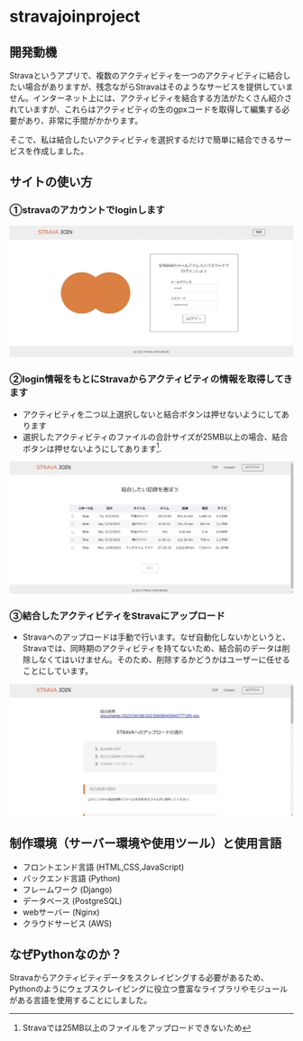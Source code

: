 # stravajoinproject
## 開発動機
Stravaというアプリで、複数のアクティビティを一つのアクティビティに結合したい場合がありますが、残念ながらStravaはそのようなサービスを提供していません。インターネット上には、アクティビティを結合する方法がたくさん紹介されていますが、これらはアクティビティの生のgpxコードを取得して編集する必要があり、非常に手間がかかります。

そこで、私は結合したいアクティビティを選択するだけで簡単に結合できるサービスを作成しました。

## サイトの使い方
### ①stravaのアカウントでloginします
![login画面](S__91938818.jpg)
### ②login情報をもとにStravaからアクティビティの情報を取得してきます

- アクティビティを二つ以上選択しないと結合ボタンは押せないようにしてあります
- 選択したアクティビティのファイルの合計サイズが25MB以上の場合、結合ボタンは押せないようにしてあります[^1].

[^1]:Stravaでは25MB以上のファイルをアップロードできないため

![アクティビティの選択画面](S__91938821.jpg)

### ③結合したアクティビティをStravaにアップロード

- Stravaへのアップロードは手動で行います。なぜ自動化しないかというと、Stravaでは、同時期のアクティビティを持てないため、結合前のデータは削除しなくてはいけません。そのため、削除するかどうかはユーザーに任せることにしています。

![結合後の画面](S__91938822.jpg)


## 制作環境（サーバー環境や使用ツール）と使用言語
- フロントエンド言語 (HTML,CSS,JavaScript)
- バックエンド言語 (Python)
- フレームワーク (Django)
- データベース (PostgreSQL)
- webサーバー (Nginx)
- クラウドサービス (AWS)

## なぜPythonなのか？
Stravaからアクティビティデータをスクレイピングする必要があるため、Pythonのようにウェブスクレイピングに役立つ豊富なライブラリやモジュールがある言語を使用することにしました。
